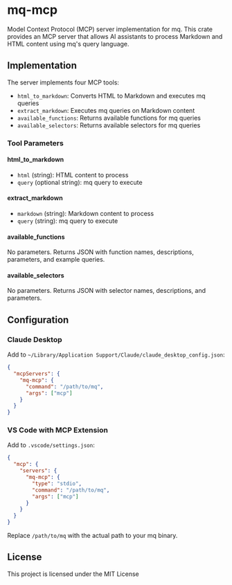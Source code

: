 # mq-mcp

Model Context Protocol (MCP) server implementation for mq. This crate provides an MCP server that allows AI assistants to process Markdown and HTML content using mq's query language.

## Implementation

The server implements four MCP tools:

- `html_to_markdown`: Converts HTML to Markdown and executes mq queries
- `extract_markdown`: Executes mq queries on Markdown content  
- `available_functions`: Returns available functions for mq queries
- `available_selectors`: Returns available selectors for mq queries

### Tool Parameters

#### html_to_markdown
- `html` (string): HTML content to process
- `query` (optional string): mq query to execute

#### extract_markdown  
- `markdown` (string): Markdown content to process
- `query` (string): mq query to execute

#### available_functions
No parameters. Returns JSON with function names, descriptions, parameters, and example queries.

#### available_selectors
No parameters. Returns JSON with selector names, descriptions, and parameters.

## Configuration

### Claude Desktop

Add to `~/Library/Application Support/Claude/claude_desktop_config.json`:

```json
{
  "mcpServers": {
    "mq-mcp": {
      "command": "/path/to/mq",
      "args": ["mcp"]
    }
  }
}
```

### VS Code with MCP Extension

Add to `.vscode/settings.json`:

```json
{
  "mcp": {
    "servers": {
      "mq-mcp": {
        "type": "stdio", 
        "command": "/path/to/mq",
        "args": ["mcp"]
      }
    }
  }
}
```

Replace `/path/to/mq` with the actual path to your mq binary.

## License

This project is licensed under the MIT License
